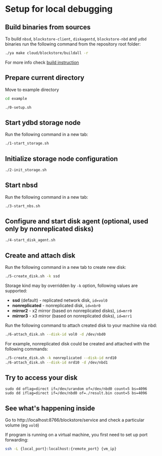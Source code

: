 # Setup for local debugging

## Build binaries from sources
To build `nbsd`, `blockstore-client`, `diskagentd`, `blockstore-nbd` and `ydbd` binaries run the following command from the repository root folder:
```bash
./ya make cloud/blockstore/buildall -r
```
For more info check [build instruction](BUILD.md)

## Prepare current directory
Move to example directory
```bash
cd example
```

```bash
./0-setup.sh
```

## Start ydbd storage node
Run the following command in a new tab:
```bash
./1-start_storage.sh
```

## Initialize storage node configuration
```bash
./2-init_storage.sh
```

## Start nbsd
Run the following command in a new tab:
```bash
./3-start_nbs.sh
```

## Configure and start disk agent (optional, used only by nonreplicated disks)
```bash
./4-start_disk_agent.sh
```

## Create and attach disk
Run the following command in a new tab to create new disk:
```bash
./5-create_disk.sh -k ssd
```
Storage kind may by overridden by ```-k``` option, following values are supported:
* **ssd** (default) - replicated network disk, ```id=vol0```
* **nonreplicated** - nonreplicated disk, ```id=nbr0```
* **mirror2** - x2 mirror (based on nonreplicated disks), ```id=mrr0```
* **mirror3** - x3 mirror (based on nonreplicated disks), ```id=mrr1```

Run the following command to attach created disk to your machine via nbd:
```bash
./6-attach_disk.sh --disk-id vol0 -d /dev/nbd0
```

For example, nonreplicated disk could be created and attached with the following commands:
```bash
./5-create_disk.sh -k nonreplicated --disk-id nrd10
./6-attach_disk.sh --disk-id nrd10 -d /dev/nbd1
```

## Try to access your disk
```
sudo dd oflag=direct if=/dev/urandom of=/dev/nbd0 count=5 bs=4096
sudo dd iflag=direct if=/dev/nbd0 of=./result.bin count=5 bs=4096
```

## See what's happening inside
Go to http://localhost:8766/blockstore/service and check a particular volume (eg ```vol0```)

If program is running on a virtual machine, you first need to set up port forwarding: 
```bash
ssh -L {local_port}:localhost:{remote_port} {vm_ip}
```
